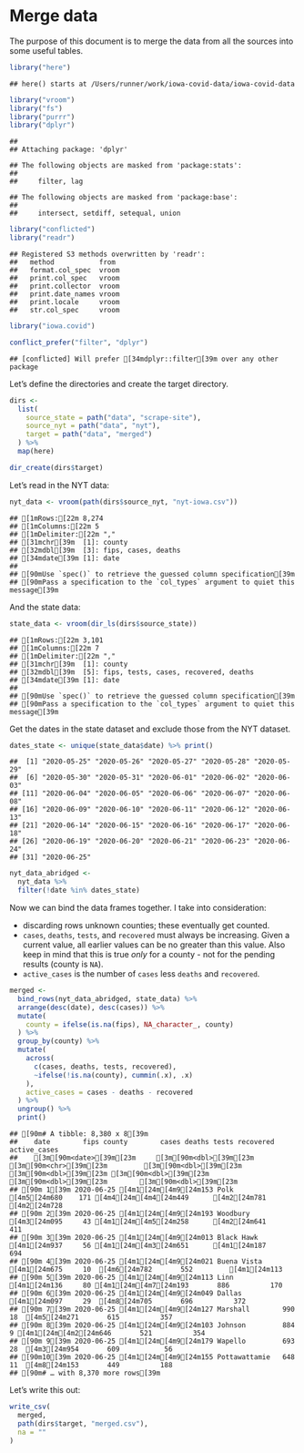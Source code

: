 Merge data
================

The purpose of this document is to merge the data from all the sources
into some useful tables.

``` r
library("here")
```

    ## here() starts at /Users/runner/work/iowa-covid-data/iowa-covid-data

``` r
library("vroom")
library("fs")
library("purrr")
library("dplyr")
```

    ## 
    ## Attaching package: 'dplyr'

    ## The following objects are masked from 'package:stats':
    ## 
    ##     filter, lag

    ## The following objects are masked from 'package:base':
    ## 
    ##     intersect, setdiff, setequal, union

``` r
library("conflicted")
library("readr")
```

    ## Registered S3 methods overwritten by 'readr':
    ##   method           from 
    ##   format.col_spec  vroom
    ##   print.col_spec   vroom
    ##   print.collector  vroom
    ##   print.date_names vroom
    ##   print.locale     vroom
    ##   str.col_spec     vroom

``` r
library("iowa.covid")

conflict_prefer("filter", "dplyr")
```

    ## [conflicted] Will prefer [34mdplyr::filter[39m over any other package

Let’s define the directories and create the target directory.

``` r
dirs <- 
  list(
    source_state = path("data", "scrape-site"),
    source_nyt = path("data", "nyt"),
    target = path("data", "merged")  
  ) %>%
  map(here)

dir_create(dirs$target)
```

Let’s read in the NYT data:

``` r
nyt_data <- vroom(path(dirs$source_nyt, "nyt-iowa.csv"))
```

    ## [1mRows:[22m 8,274
    ## [1mColumns:[22m 5
    ## [1mDelimiter:[22m ","
    ## [31mchr[39m  [1]: county
    ## [32mdbl[39m  [3]: fips, cases, deaths
    ## [34mdate[39m [1]: date
    ## 
    ## [90mUse `spec()` to retrieve the guessed column specification[39m
    ## [90mPass a specification to the `col_types` argument to quiet this message[39m

And the state data:

``` r
state_data <- vroom(dir_ls(dirs$source_state))
```

    ## [1mRows:[22m 3,101
    ## [1mColumns:[22m 7
    ## [1mDelimiter:[22m ","
    ## [31mchr[39m  [1]: county
    ## [32mdbl[39m  [5]: fips, tests, cases, recovered, deaths
    ## [34mdate[39m [1]: date
    ## 
    ## [90mUse `spec()` to retrieve the guessed column specification[39m
    ## [90mPass a specification to the `col_types` argument to quiet this message[39m

Get the dates in the state dataset and exclude those from the NYT
dataset.

``` r
dates_state <- unique(state_data$date) %>% print() 
```

    ##  [1] "2020-05-25" "2020-05-26" "2020-05-27" "2020-05-28" "2020-05-29"
    ##  [6] "2020-05-30" "2020-05-31" "2020-06-01" "2020-06-02" "2020-06-03"
    ## [11] "2020-06-04" "2020-06-05" "2020-06-06" "2020-06-07" "2020-06-08"
    ## [16] "2020-06-09" "2020-06-10" "2020-06-11" "2020-06-12" "2020-06-13"
    ## [21] "2020-06-14" "2020-06-15" "2020-06-16" "2020-06-17" "2020-06-18"
    ## [26] "2020-06-19" "2020-06-20" "2020-06-21" "2020-06-23" "2020-06-24"
    ## [31] "2020-06-25"

``` r
nyt_data_abridged <- 
  nyt_data %>%
  filter(!date %in% dates_state)
```

Now we can bind the data frames together. I take into consideration:

  - discarding rows unknown counties; these eventually get counted.
  - `cases`, `deaths`, `tests`, and `recovered` must always be
    increasing. Given a current value, all earlier values can be no
    greater than this value. Also keep in mind that this is true *only*
    for a county - not for the pending results (county is `NA`).
  - `active_cases` is the number of `cases` less `deaths` and
    `recovered`.

<!-- end list -->

``` r
merged <- 
  bind_rows(nyt_data_abridged, state_data) %>%
  arrange(desc(date), desc(cases)) %>%
  mutate(
    county = ifelse(is.na(fips), NA_character_, county)
  ) %>%
  group_by(county) %>%
  mutate(
    across(
      c(cases, deaths, tests, recovered),
      ~ifelse(!is.na(county), cummin(.x), .x)
    ),
    active_cases = cases - deaths - recovered
  ) %>%
  ungroup() %>%
  print()
```

    ## [90m# A tibble: 8,380 x 8[39m
    ##    date        fips county        cases deaths tests recovered active_cases
    ##    [3m[90m<date>[39m[23m     [3m[90m<dbl>[39m[23m [3m[90m<chr>[39m[23m         [3m[90m<dbl>[39m[23m  [3m[90m<dbl>[39m[23m [3m[90m<dbl>[39m[23m     [3m[90m<dbl>[39m[23m        [3m[90m<dbl>[39m[23m
    ## [90m 1[39m 2020-06-25 [4m1[24m[4m9[24m153 Polk           [4m5[24m680    171 [4m4[24m[4m4[24m449      [4m2[24m781         [4m2[24m728
    ## [90m 2[39m 2020-06-25 [4m1[24m[4m9[24m193 Woodbury       [4m3[24m095     43 [4m1[24m[4m5[24m258      [4m2[24m641          411
    ## [90m 3[39m 2020-06-25 [4m1[24m[4m9[24m013 Black Hawk     [4m1[24m937     56 [4m1[24m[4m3[24m651      [4m1[24m187          694
    ## [90m 4[39m 2020-06-25 [4m1[24m[4m9[24m021 Buena Vista    [4m1[24m675     10  [4m6[24m782       552         [4m1[24m113
    ## [90m 5[39m 2020-06-25 [4m1[24m[4m9[24m113 Linn           [4m1[24m136     80 [4m1[24m[4m7[24m193       886          170
    ## [90m 6[39m 2020-06-25 [4m1[24m[4m9[24m049 Dallas         [4m1[24m097     29  [4m8[24m705       696          372
    ## [90m 7[39m 2020-06-25 [4m1[24m[4m9[24m127 Marshall        990     18  [4m5[24m271       615          357
    ## [90m 8[39m 2020-06-25 [4m1[24m[4m9[24m103 Johnson         884      9 [4m1[24m[4m2[24m646       521          354
    ## [90m 9[39m 2020-06-25 [4m1[24m[4m9[24m179 Wapello         693     28  [4m3[24m954       609           56
    ## [90m10[39m 2020-06-25 [4m1[24m[4m9[24m155 Pottawattamie   648     11  [4m8[24m153       449          188
    ## [90m# … with 8,370 more rows[39m

Let’s write this out:

``` r
write_csv(
  merged,
  path(dirs$target, "merged.csv"),
  na = ""
)
```
